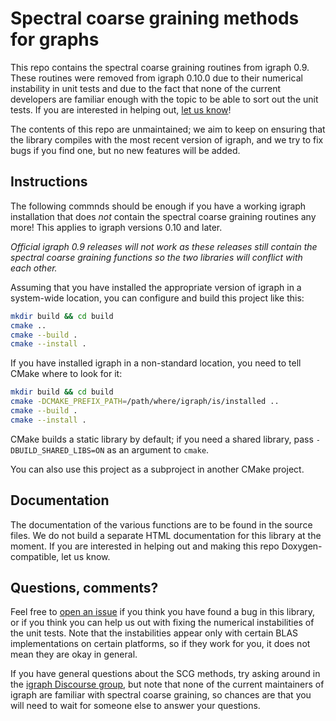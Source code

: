 Spectral coarse graining methods for graphs
===========================================

This repo contains the spectral coarse graining routines from igraph 0.9. These
routines were removed from igraph 0.10.0 due to their numerical instability
in unit tests and due to the fact that none of the current developers are
familiar enough with the topic to be able to sort out the unit tests. If you
are interested in helping out, [let us
know](https://github.com/igraph/igraph-sch/issues/new)!

The contents of this repo are unmaintained; we aim to keep on ensuring that the
library compiles with the most recent version of igraph, and we try to fix bugs
if you find one, but no new features will be added.

Instructions
------------

The following commnds should be enough if you have a working igraph
installation that does _not_ contain the spectral coarse graining routines any
more! This applies to igraph versions 0.10 and later.

*Official igraph 0.9 releases will not work as these releases still contain the
spectral coarse graining functions so the two libraries will conflict with each
other.*

Assuming that you have installed the appropriate version of igraph in
a system-wide location, you can configure and build this project like this:

```sh
mkdir build && cd build
cmake ..
cmake --build .
cmake --install .
```

If you have installed igraph in a non-standard location, you need to tell CMake
where to look for it:

```sh
mkdir build && cd build
cmake -DCMAKE_PREFIX_PATH=/path/where/igraph/is/installed ..
cmake --build .
cmake --install .
```

CMake builds a static library by default; if you need a shared library,
pass `-DBUILD_SHARED_LIBS=ON` as an argument to `cmake`.

You can also use this project as a subproject in another CMake project.

Documentation
-------------

The documentation of the various functions are to be found in the source files.
We do not build a separate HTML documentation for this library at the moment.
If you are interested in helping out and making this repo Doxygen-compatible,
let us know.

Questions, comments?
--------------------

Feel free to [open an issue](https://github.com/igraph/igraph-scg/issues/new)
if you think you have found a bug in this library, or if you think you can
help us out with fixing the numerical instabilities of the unit tests. Note
that the instabilities appear only with certain BLAS implementations on certain
platforms, so if they work for you, it does not mean they are okay in general.

If you have general questions about the SCG methods, try asking around in the
[igraph Discourse group](https://igraph.discourse.group), but note that none of
the current maintainers of igraph are familiar with spectral coarse graining,
so chances are that you will need to wait for someone else to answer your
questions.
